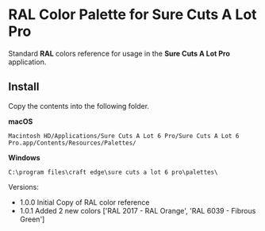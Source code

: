 # RAL Color Palette for Sure Cuts A Lot Pro

Standard **RAL** colors reference for usage in the **Sure Cuts A Lot Pro** application.

## Install

Copy the contents into the following folder.

**macOS**

```
Macintosh HD/Applications/Sure Cuts A Lot 6 Pro/Sure Cuts A Lot 6 Pro.app/Contents/Resources/Palettes/
```

**Windows**

```
C:\program files\craft edge\sure cuts a lot 6 pro\palettes\
```

Versions:

* 1.0.0 Initial Copy of RAL color reference
* 1.0.1 Added 2 new colors ['RAL 2017 - RAL Orange', 'RAL 6039 - Fibrous Green']
